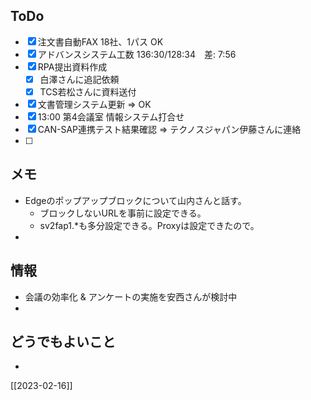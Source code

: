 ## ToDo
- [x] 注文書自動FAX 18社、1パス OK
- [x] アドバンスシステム工数 136:30/128:34　差: 7:56
- [x] RPA提出資料作成
	- [x] 白澤さんに追記依頼
	- [x] TCS若松さんに資料送付
- [x] 文書管理システム更新 ⇒ OK
- [x] 13:00 第4会議室 情報システム打合せ
- [x] CAN-SAP連携テスト結果確認 ⇒ テクノスジャパン伊藤さんに連絡
- [ ] 


## メモ
- Edgeのポップアップブロックについて山内さんと話す。
	- ブロックしないURLを事前に設定できる。
	- sv2fap1.\*も多分設定できる。Proxyは設定できたので。
- 


## 情報
- 会議の効率化 & アンケートの実施を安西さんが検討中
- 


## どうでもよいこと
- 


[[2023-02-16]]


